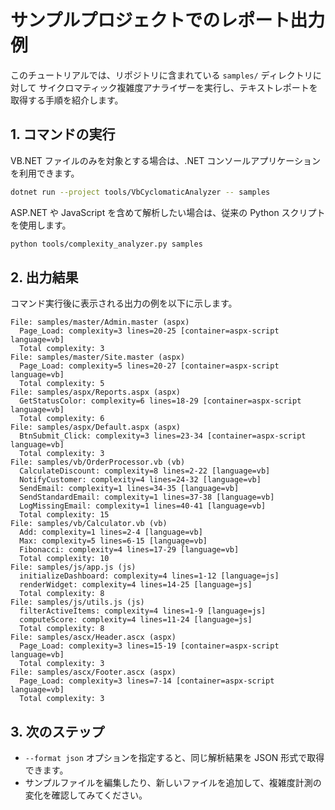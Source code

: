 # サンプルプロジェクトでのレポート出力例

このチュートリアルでは、リポジトリに含まれている `samples/` ディレクトリに対して
サイクロマティック複雑度アナライザーを実行し、テキストレポートを取得する手順を紹介します。

## 1. コマンドの実行

VB.NET ファイルのみを対象とする場合は、.NET コンソールアプリケーションを利用できます。

```bash
dotnet run --project tools/VbCyclomaticAnalyzer -- samples
```

ASP.NET や JavaScript を含めて解析したい場合は、従来の Python スクリプトを使用します。

```bash
python tools/complexity_analyzer.py samples
```

## 2. 出力結果

コマンド実行後に表示される出力の例を以下に示します。

```text
File: samples/master/Admin.master (aspx)
  Page_Load: complexity=3 lines=20-25 [container=aspx-script language=vb]
  Total complexity: 3
File: samples/master/Site.master (aspx)
  Page_Load: complexity=5 lines=20-27 [container=aspx-script language=vb]
  Total complexity: 5
File: samples/aspx/Reports.aspx (aspx)
  GetStatusColor: complexity=6 lines=18-29 [container=aspx-script language=vb]
  Total complexity: 6
File: samples/aspx/Default.aspx (aspx)
  BtnSubmit_Click: complexity=3 lines=23-34 [container=aspx-script language=vb]
  Total complexity: 3
File: samples/vb/OrderProcessor.vb (vb)
  CalculateDiscount: complexity=8 lines=2-22 [language=vb]
  NotifyCustomer: complexity=4 lines=24-32 [language=vb]
  SendEmail: complexity=1 lines=34-35 [language=vb]
  SendStandardEmail: complexity=1 lines=37-38 [language=vb]
  LogMissingEmail: complexity=1 lines=40-41 [language=vb]
  Total complexity: 15
File: samples/vb/Calculator.vb (vb)
  Add: complexity=1 lines=2-4 [language=vb]
  Max: complexity=5 lines=6-15 [language=vb]
  Fibonacci: complexity=4 lines=17-29 [language=vb]
  Total complexity: 10
File: samples/js/app.js (js)
  initializeDashboard: complexity=4 lines=1-12 [language=js]
  renderWidget: complexity=4 lines=14-25 [language=js]
  Total complexity: 8
File: samples/js/utils.js (js)
  filterActiveItems: complexity=4 lines=1-9 [language=js]
  computeScore: complexity=4 lines=11-24 [language=js]
  Total complexity: 8
File: samples/ascx/Header.ascx (aspx)
  Page_Load: complexity=3 lines=15-19 [container=aspx-script language=vb]
  Total complexity: 3
File: samples/ascx/Footer.ascx (aspx)
  Page_Load: complexity=3 lines=7-14 [container=aspx-script language=vb]
  Total complexity: 3
```

## 3. 次のステップ

- `--format json` オプションを指定すると、同じ解析結果を JSON 形式で取得できます。
- サンプルファイルを編集したり、新しいファイルを追加して、複雑度計測の変化を確認してみてください。
